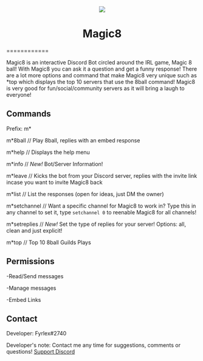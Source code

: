 <div align="center">
<img src="https://cdn.discordapp.com/avatars/484148705507934208/65e76d98bf2644416f8c05a18201bfa8.png?size=128"><br>
  <h1>Magic8</h1>
</div>

============

Magic8 is an interactive Discord Bot circled around the IRL game, Magic 8 ball! With Magic8 you can ask it a question and get a funny response! There are a lot more options and command that make Magic8 very unique such as \*top which displays the top 10 servers that use the 8ball command! Magic8 is very good for fun/social/community servers as it will bring a laugh to everyone! 



## Commands
Prefix: m*

m*8ball // Play 8ball, replies with an embed response

m*help // Displays the help menu

m*info // *New!* Bot/Server Information!

m*leave // Kicks the bot from your Discord server, replies with the invite link incase you want to invite Magic8 back

m*list // List the responses (open for ideas, just DM the owner)

m*setchannel // Want a specific channel for Magic8 to work in? Type this in any channel to set it, type `setchannel 0` to reenable Magic8 for all channels!

m*setreplies // *New!* Set the type of replies for your server! Options: all, clean and just explicit!

m*top // Top 10 8ball Guilds Plays



## Permissions

-Read/Send messages

-Manage messages

-Embed Links

## Contact
Developer: Fyrlex#2740

Developer's note: Contact me any time for suggestions, comments or questions!
[Support Discord](https://dicsord.gg/MYKfu5Q "Magic8 Support Server")
